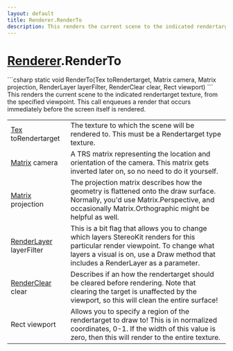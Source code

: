 ```yaml
---
layout: default
title: Renderer.RenderTo
description: This renders the current scene to the indicated rendertarget texture, from the specified viewpoint. This call enqueues a render that occurs immediately before the screen itself is rendered.
---
```

# [Renderer]({{site.url}}/Pages/StereoKit/Renderer.html).RenderTo

<div class='signature' markdown='1'>
```csharp
static void RenderTo(Tex toRendertarget, Matrix camera, Matrix projection, RenderLayer layerFilter, RenderClear clear, Rect viewport)
```
This renders the current scene to the indicated
rendertarget texture, from the specified viewpoint. This call
enqueues a render that occurs immediately before the screen
itself is rendered.
</div>

|  |  |
|--|--|
|[Tex]({{site.url}}/Pages/StereoKit/Tex.html) toRendertarget|The texture to which the scene will             be rendered to. This must be a Rendertarget type texture.|
|[Matrix]({{site.url}}/Pages/StereoKit/Matrix.html) camera|A TRS matrix representing the location and             orientation of the camera. This matrix gets inverted later on, so             no need to do it yourself.|
|[Matrix]({{site.url}}/Pages/StereoKit/Matrix.html) projection|The projection matrix describes how the             geometry is flattened onto the draw surface. Normally, you'd use              Matrix.Perspective, and occasionally Matrix.Orthographic might be             helpful as well.|
|[RenderLayer]({{site.url}}/Pages/StereoKit/RenderLayer.html) layerFilter|This is a bit flag that allows you to             change which layers StereoKit renders for this particular render             viewpoint. To change what layers a visual is on, use a Draw             method that includes a RenderLayer as a parameter.|
|[RenderClear]({{site.url}}/Pages/StereoKit/RenderClear.html) clear|Describes if an how the rendertarget should             be cleared before rendering. Note that clearing the target is             unaffected by the viewport, so this will clean the entire              surface!|
|Rect viewport|Allows you to specify a region of the             rendertarget to draw to! This is in normalized coordinates, 0-1.             If the width of this value is zero, then this will render to the             entire texture.|




